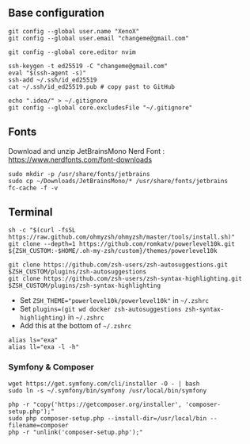 ## Base configuration
```shell
git config --global user.name "XenoX"
git config --global user.email "changeme@gmail.com"

git config --global core.editor nvim

ssh-keygen -t ed25519 -C "changeme@gmail.com"
eval "$(ssh-agent -s)"
ssh-add ~/.ssh/id_ed25519
cat ~/.ssh/id_ed25519.pub # copy past to GitHub

echo ".idea/" > ~/.gitignore
git config --global core.excludesFile "~/.gitignore"
```

## Fonts

Download and unzip JetBrainsMono Nerd Font : https://www.nerdfonts.com/font-downloads
```shell
sudo mkdir -p /usr/share/fonts/jetbrains
sudo cp ~/Downloads/JetBrainsMono/* /usr/share/fonts/jetbrains
fc-cache -f -v
```

## Terminal

```shell
sh -c "$(curl -fsSL https://raw.github.com/ohmyzsh/ohmyzsh/master/tools/install.sh)"
git clone --depth=1 https://github.com/romkatv/powerlevel10k.git ${ZSH_CUSTOM:-$HOME/.oh-my-zsh/custom}/themes/powerlevel10k

git clone https://github.com/zsh-users/zsh-autosuggestions.git $ZSH_CUSTOM/plugins/zsh-autosuggestions
git clone https://github.com/zsh-users/zsh-syntax-highlighting.git $ZSH_CUSTOM/plugins/zsh-syntax-highlighting
```

- Set `ZSH_THEME="powerlevel10k/powerlevel10k"` in `~/.zshrc`
- Set `plugins=(git wd docker zsh-autosuggestions zsh-syntax-highlighting)` in `~/.zshrc`
- Add this at the bottom of `~/.zshrc`
```shell
alias ls="exa"
alias ll="exa -l -h"
```

### Symfony & Composer
```shell
wget https://get.symfony.com/cli/installer -O - | bash
sudo ln -s ~/.symfony/bin/symfony /usr/local/bin/symfony
 
php -r "copy('https://getcomposer.org/installer', 'composer-setup.php');"
sudo php composer-setup.php --install-dir=/usr/local/bin --filename=composer
php -r "unlink('composer-setup.php');"
```
